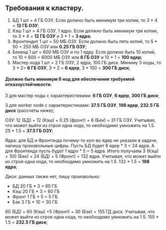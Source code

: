 ## Требования к кластеру.
1. БД 1 шт = 4 ГБ ОЗУ. Если должно быть минимум три копии, то 3 * 4 = **12 ГБ ОЗУ**;
2. Кэш 1 шт = 4 ГБ ОЗУ, 1 ядро. Если должно быть минимум три копии, то 3 * 4 = **12 ГБ ОЗУ** и 3 * 1 = **3 ядра**; 
3. Фронтенднт 1 шт = 50 МБ ОЗУ. Если должно быть пять копий, то 5 * 50 = 250 МБ ОЗУ или **0.25 ГБ ОЗУ**;
4. Бекенд 1 шт = 600 МБ ОЗУ и по 1 ядру. Если должно быть 10 копий, то 10 * 600 = 6000 МБ ОЗУ или **6 ГБ ОЗУ** и 10 * 1 = **100 ядер**;
5. Мастер нода 1 шт = 2 ГБ ОЗУ, 2 ядра, 100 ГБ диск. Миниму 3 ноды, то 3 * 2= **6 ГБ ОЗУ**, 3 * 2 = **6 ядер**, 3 * 100 = **300 ГБ диск**; 

#### Должно быть минимум 6 нод для обеспечения требуемой отказоустойчивости. 

3 для мастер ноды с характеристиками: **6 ГБ ОЗУ**, **6 ядер**, **300 ГБ диск**;

3 для worker node с характеристиками: **37.5 ГБ ОЗУ**, **198 ядер**, **232.5 ГБ диск** (рассчеты ниже);

ОЗУ: 12 (БД) + 12 (Кэш) + 0.25 (фронт) + 6 (Бек) = 31 ГБ ОЗУ. Учитывая, что может выйти из строя одна нода, то необходимо умножить на 1.5. 25 * 1.5 = **37.5 ГБ ОЗУ**;

Ядра: для БД и Фронтэнда почему-то кол-во ядер не указали в задаче, напишу произвольные цифры. Пусть БД будет 8 ядер * 3 = 24 ядра. 
А для Фронтенда пусть будет 1 ядро * 5 = 5 ядра. Итого получаем 3 (Кэш) + 100 (Бек) + 24 (БД) + 5 (Фронт) = 132 ядра. 
Учитывая, что может выйти из строя одна нода, то необходимо умножить на 1.5. 132 * 1.5 = **198 ядра**;

Диск: данных также нет, пишу произвольно:
* БД 20 ГБ * 3 = 60 ГБ
* Кэш 20 ГБ * 3 = 60 ГБ
* Фронт 1 ГБ * 5 = 5 ГБ
* Бэк 3 ГБ * 10 = 30 ГБ

60 (БД) + 60 (Кэш) +5 (Фронт) + 30 (Бэк) = 155 ГД диск. Учитывая, что может выйти из строя одна нода, то необходимо умножить на 1.5. 155 * 1.5 = **232.5 ГБ диск**;
